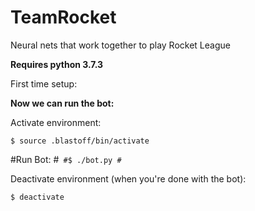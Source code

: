 # TeamRocket
Neural nets that work together to play Rocket League

**Requires python 3.7.3**

First time setup:

**Now we can run the bot:**

Activate environment:

```
$ source .blastoff/bin/activate
```

#Run Bot:
#```
#$ ./bot.py
#```

Deactivate environment (when you're done with the bot):

```
$ deactivate
```
